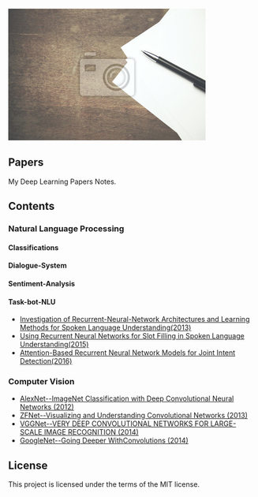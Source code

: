 ![](https://github.com/zhaoxinlu/Papers/blob/master/Pictures/papers%20and%20pen.jpg)
## Papers
My Deep Learning Papers Notes.
## Contents
### Natural Language Processing
#### Classifications
#### Dialogue-System
#### Sentiment-Analysis
#### Task-bot-NLU
* [Investigation of Recurrent-Neural-Network Architectures and Learning Methods for Spoken Language Understanding(2013)](https://github.com/zhaoxinlu/Papers/blob/master/Natural%20Language%20Processing/Task-Bot-NLU/(2013)Investigation%20of%20Recurrent-Neural-Network%20Architectures%20and%20Learning%20Methods%20for%20Spoken%20Language%20Understanding.pdf)
* [Using Recurrent Neural Networks for Slot Filling in Spoken Language Understanding(2015)](https://github.com/zhaoxinlu/Papers/blob/master/Natural%20Language%20Processing/Task-Bot-NLU/(2015)Using%20Recurrent%20Neural%20Networks%20for%20Slot%20Filling%20in%20Spoken%20Language%20Understanding.pdf)
* [Attention-Based Recurrent Neural Network Models for Joint Intent Detection(2016)](https://github.com/zhaoxinlu/Papers/blob/master/Natural%20Language%20Processing/Task-Bot-NLU/(2016-b)Attention-Based%20Recurrent%20Neural%20Network%20Models%20for%20Joint%20Intent%20Detection.pdf)
### Computer Vision
* [AlexNet--ImageNet Classification with Deep Convolutional Neural Networks (2012)](https://github.com/zhaoxinlu/Papers/blob/master/Computer%20Vision/1%E2%80%94AlexNet%E2%80%94%E2%80%94imagenet-classification-with-deep-convolutional-neural-networks.pdf)
* [ZFNet--Visualizing and Understanding Convolutional Networks (2013)](https://github.com/zhaoxinlu/Papers/blob/master/Computer%20Vision/2%E2%80%94ZFNet-Visualizing%20and%20Understanding%20Convolutional%20Networks.pdf)
* [VGGNet--VERY DEEP CONVOLUTIONAL NETWORKS FOR LARGE-SCALE IMAGE RECOGNITION (2014)](https://github.com/zhaoxinlu/Papers/blob/master/Computer%20Vision/3%E2%80%94VGGNet%E2%80%94%E2%80%94Very%20Deep%20Convolutional%20Networks%20for%20Large-Scale%20Image%20Recognition.pdf)
* [GoogleNet--Going Deeper WithConvolutions (2014)](https://github.com/zhaoxinlu/Papers/blob/master/Computer%20Vision/4%E2%80%94GoogleNet%E2%80%94%E2%80%94Going%20Deeper%20WithConvolutions.pdf)
## License
This project is licensed under the terms of the MIT license.
